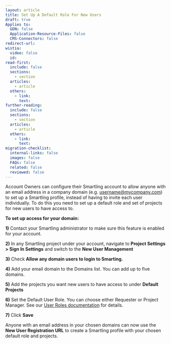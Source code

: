 ```yaml
---
layout: article
title: Set Up A Default Role For New Users
draft: true
Applies to:
  GDN: false
  Application-Resource-Files: false
  CMS-Connectors: false
redirect-url:
wistia:
  video: false
  id:
read-first:
  include: false
  sections:
    - section
  articles:
    - article
  others:
    - link:
      text:
further-reading:
  include: false
  sections:
    - section
  articles:
    - article
  others:
    - link:
      text:
migration-checklist:
  internal-links: false
  images: false
  FAQs: false
  related: false
  reviewed: false
---
```


Account Owners can configure their Smartling account to allow anyone with an email address in a company domain (e.g. username@mycompany.com) to set up a Smartling profile, instead of having to invite each user individually. To do this you need to set up a default role and set of projects for new users to have access to.

**To set up access for your domain:**

**1)** Contact your Smartling administrator to make sure this feature is enabled for your account.

**2)** In any Smartling project under your account, navigate to **Project Settings > Sign In Settings** and switch to the **New User Management**


**3)** Check **Allow any domain users to login to Smarting.**

**4)** Add your email domain to the Domains list. You can add up to five domains.

**5)** Add the projects you want new users to have access to under **Default Projects**

**6)** Set the Default User Role. You can choose either Requester or Project Manager. See our [User Roles documentation](/hc/en-us/articles/204381147) for details.

**7)** Click **Save**

Anyone with an email address in your chosen domains can now use the **New User Registration URL** to create a Smartling profile with your chosen default role and projects.
